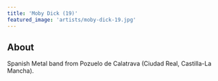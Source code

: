 ```yaml
---
title: 'Moby Dick (19)'
featured_image: 'artists/moby-dick-19.jpg'
---
```


## About

Spanish Metal band from Pozuelo de Calatrava (Ciudad Real, Castilla-La Mancha).
